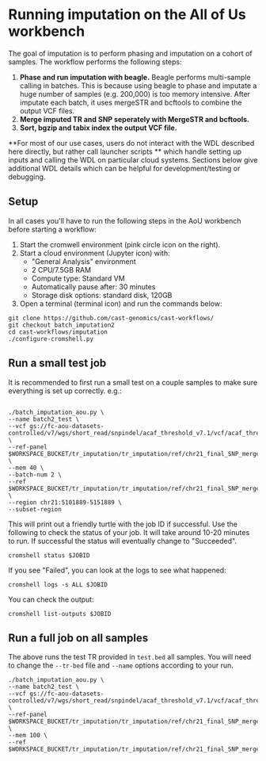 # Running imputation on the All of Us workbench

The goal of imputation is to perform phasing and imputation on a cohort of samples. The workflow performs the following steps:

1. **Phase and run imputation with beagle.** Beagle performs multi-sample calling in batches. This is because using beagle to phase and imputate a huge number of samples (e.g. 200,000) is too memory intensive. After imputate each batch, it uses mergeSTR and bcftools to combine the output VCF files.
2. **Merge imputed TR and SNP seperately with MergeSTR and bcftools.** 
3. **Sort, bgzip and tabix index the output VCF file.**


**For most of our use cases, users do not interact with the WDL described here directly, but rather call launcher scripts ** which handle setting up inputs and calling the WDL on particular cloud systems. Sections below give additional WDL details which can be helpful for development/testing or debugging.


## Setup
In all cases you'll have to run the following steps in the AoU workbench before starting a workflow:

1. Start the cromwell environment (pink circle icon on the right).
2. Start a cloud environment (Jupyter icon) with:
    * "General Analysis" environment
    * 2 CPU/7.5GB RAM
    * Compute type: Standard VM
    * Automatically pause after: 30 minutes
    * Storage disk options: standard disk, 120GB
3. Open a terminal (terminal icon) and run the commands below:

```
git clone https://github.com/cast-genomics/cast-workflows/
git checkout batch_imputation2
cd cast-workflows/imputation
./configure-cromshell.py
```

## Run a small test job

It is recommended to first run a small test on a couple samples to make sure everything is set up correctly. e.g.:

```

./batch_imputation_aou.py \
--name batch2_test \
--vcf gs://fc-aou-datasets-controlled/v7/wgs/short_read/snpindel/acaf_threshold_v7.1/vcf/acaf_threshold.chr21.vcf.bgz \
--ref-panel $WORKSPACE_BUCKET/tr_imputation/tr_imputation/ref/chr21_final_SNP_merged_additional_TRs.bref3 \
--mem 40 \
--batch-num 2 \
--ref $WORKSPACE_BUCKET/tr_imputation/tr_imputation/ref/chr21_final_SNP_merged_additional_TRs.vcf.gz \
--region chr21:5101889-5151889 \
--subset-region

```

This will print out a friendly turtle with the job ID if successful. Use the following to check the status of your job. It will take around 10-20 minutes to run. If successful the status will eventually change to "Succeeded".

```
cromshell status $JOBID
```

If you see "Failed", you can look at the logs to see what happened:

```
cromshell logs -s ALL $JOBID
```

You can check the output:
```
cromshell list-outputs $JOBID
```

## Run a full job on all samples

The above runs the test TR provided in `test.bed` all samples. You will need to change the `--tr-bed` file and `--name` options according to your run.

```
./batch_imputation_aou.py \
--name batch2_test \
--vcf gs://fc-aou-datasets-controlled/v7/wgs/short_read/snpindel/acaf_threshold_v7.1/vcf/acaf_threshold.chr21.vcf.bgz \
--ref-panel $WORKSPACE_BUCKET/tr_imputation/tr_imputation/ref/chr21_final_SNP_merged_additional_TRs.bref3 \
--mem 100 \
--ref $WORKSPACE_BUCKET/tr_imputation/tr_imputation/ref/chr21_final_SNP_merged_additional_TRs.vcf.gz 


```


